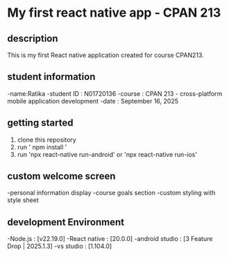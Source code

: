# My first react native app - CPAN 213

## description 
This is my first React native application created for course CPAN213.

## student information
-name:Ratika
-student ID : N01720136
-course : CPAN 213 - cross-platform mobile application development
-date : September 16, 2025

## getting started
1. clone this repository
2. run ' npm install '
3. run 'npx react-native run-android' or 'npx react-native run-ios'

## custom welcome screen
-personal information display
-course goals section
-custom styling with style sheet

## development Environment 
-Node.js : [v22.19.0]
-React native : [20.0.0]
-android studio : [3 Feature Drop | 2025.1.3]
-vs studio : [1.104.0]
